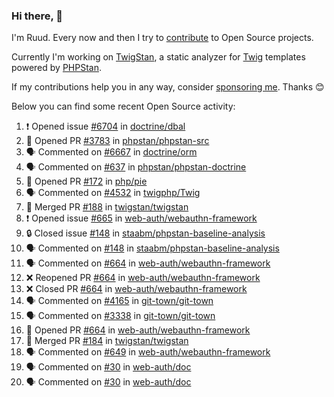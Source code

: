 ### Hi there, 👋

I'm Ruud. Every now and then I try to [contribute](https://github.com/pulls?q=+is%3Apr+author%3Aruudk+archived%3Afalse+is%3Apublic+) to Open Source projects.

Currently I'm working on [TwigStan](https://github.com/twigstan), a static analyzer for [Twig](https://twig.symfony.com/) templates powered by [PHPStan](https://phpstan.org/).

If my contributions help you in any way, consider [sponsoring me](https://github.com/sponsors/ruudk). Thanks 😊

Below you can find some recent Open Source activity:

<!--START_SECTION:activity-->
1. ❗ Opened issue [#6704](https://github.com/doctrine/dbal/issues/6704) in [doctrine/dbal](https://github.com/doctrine/dbal)
2. 💪 Opened PR [#3783](https://github.com/phpstan/phpstan-src/pull/3783) in [phpstan/phpstan-src](https://github.com/phpstan/phpstan-src)
3. 🗣 Commented on [#6667](https://github.com/doctrine/orm/issues/6667#issuecomment-2582610544) in [doctrine/orm](https://github.com/doctrine/orm)
4. 🗣 Commented on [#637](https://github.com/phpstan/phpstan-doctrine/issues/637#issuecomment-2582395940) in [phpstan/phpstan-doctrine](https://github.com/phpstan/phpstan-doctrine)
5. 💪 Opened PR [#172](https://github.com/php/pie/pull/172) in [php/pie](https://github.com/php/pie)
6. 🗣 Commented on [#4532](https://github.com/twigphp/Twig/issues/4532#issuecomment-2573171612) in [twigphp/Twig](https://github.com/twigphp/Twig)
7. 🎉 Merged PR [#188](https://github.com/twigstan/twigstan/pull/188) in [twigstan/twigstan](https://github.com/twigstan/twigstan)
8. ❗ Opened issue [#665](https://github.com/web-auth/webauthn-framework/issues/665) in [web-auth/webauthn-framework](https://github.com/web-auth/webauthn-framework)
9. 🔒 Closed issue [#148](https://github.com/staabm/phpstan-baseline-analysis/issues/148) in [staabm/phpstan-baseline-analysis](https://github.com/staabm/phpstan-baseline-analysis)
10. 🗣 Commented on [#148](https://github.com/staabm/phpstan-baseline-analysis/issues/148#issuecomment-2547701648) in [staabm/phpstan-baseline-analysis](https://github.com/staabm/phpstan-baseline-analysis)
11. 🗣 Commented on [#664](https://github.com/web-auth/webauthn-framework/pull/664#issuecomment-2547695751) in [web-auth/webauthn-framework](https://github.com/web-auth/webauthn-framework)
12. ❌ Reopened PR [#664](https://github.com/web-auth/webauthn-framework/pull/664) in [web-auth/webauthn-framework](https://github.com/web-auth/webauthn-framework)
13. ❌ Closed PR [#664](https://github.com/web-auth/webauthn-framework/pull/664) in [web-auth/webauthn-framework](https://github.com/web-auth/webauthn-framework)
14. 🗣 Commented on [#4165](https://github.com/git-town/git-town/issues/4165#issuecomment-2547694536) in [git-town/git-town](https://github.com/git-town/git-town)
15. 🗣 Commented on [#3338](https://github.com/git-town/git-town/issues/3338#issuecomment-2547689013) in [git-town/git-town](https://github.com/git-town/git-town)
16. 💪 Opened PR [#664](https://github.com/web-auth/webauthn-framework/pull/664) in [web-auth/webauthn-framework](https://github.com/web-auth/webauthn-framework)
17. 🎉 Merged PR [#184](https://github.com/twigstan/twigstan/pull/184) in [twigstan/twigstan](https://github.com/twigstan/twigstan)
18. 🗣 Commented on [#649](https://github.com/web-auth/webauthn-framework/issues/649#issuecomment-2544875920) in [web-auth/webauthn-framework](https://github.com/web-auth/webauthn-framework)
19. 🗣 Commented on [#30](https://github.com/web-auth/doc/issues/30#issuecomment-2544874190) in [web-auth/doc](https://github.com/web-auth/doc)
20. 🗣 Commented on [#30](https://github.com/web-auth/doc/issues/30#issuecomment-2541609636) in [web-auth/doc](https://github.com/web-auth/doc)
<!--END_SECTION:activity-->
